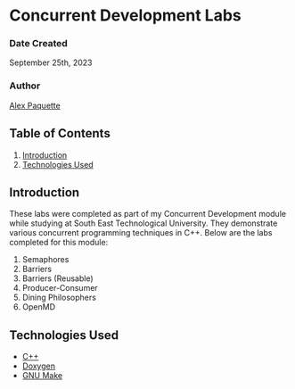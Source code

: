 # Concurrent Development Labs

### Date Created
September 25th, 2023

### Author
[Alex Paquette](https://github.com/apaquette)

## Table of Contents
1. [Introduction](#introduction)
2. [Technologies Used](#technologies-used)

## Introduction
These labs were completed as part of my Concurrent Development module while studying at South East Technological University. They demonstrate various concurrent programming techniques in C++. Below are the labs completed for this module:

1. Semaphores
2. Barriers
3. Barriers (Reusable)
4. Producer-Consumer
5. Dining Philosophers
6. OpenMD

## Technologies Used
- [C++](https://en.wikipedia.org/wiki/C%2B%2B)
- [Doxygen](https://www.doxygen.nl/index.html)
- [GNU Make](https://www.gnu.org/software/make/manual/make.html)
